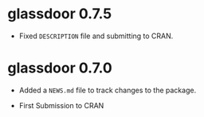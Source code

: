 # glassdoor 0.7.5

* Fixed `DESCRIPTION` file and submitting to CRAN.

# glassdoor 0.7.0

* Added a `NEWS.md` file to track changes to the package.

* First Submission to CRAN



